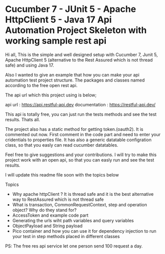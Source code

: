 # Cucumber 7 - JUnit 5 - Apache HttpClient 5 - Java 17 Api Automation Project Skeleton with working sample rest api

Hi all,
This is the simple and well designed setup with Cucumber 7, Junit 5, Apache HttpClient 5 (alternative to the Rest Assured which is not thread safe) and using Java 17.

Also I wanted to give an example that how you can make your api automation test project structure. The packages and classes named according to the free open rest api. 

The api url which this project using is below;

api url       : https://api.restful-api.dev
documentation : https://restful-api.dev/

This api is totally free, you can just run the tests methods and see the test results. Thats all. 

The project also has a static method for getting token.(oauth2). It is commented out now. First comment in the code part and need to enter your cridentials to properties file.   It has also a generic datatable configration class, so that you easly can read cucumber datatables.

Feel free to give suggestions and your contributions. I will try to make this project work with an open api, so that you can easly run and see the test results.

I will update this readme file soon with the topics below

Topics
* Why apache httpClient ? It is thread safe and it is the best alternative way to RestAssured which is not thread safe
* What is transaction, CommonRequestContext, step and operation object? Why do they stand for? 
* AccessToken and example code part
* Generating the urls wiht path variables and query variables
* ObjectPayload and String payload
* Pico container and how you can use it for dependency injection to run your test in step methods placed in different classes




PS: The free res api service let one person send 100 request a day.
